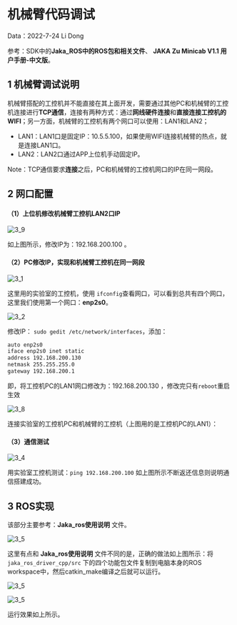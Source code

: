 # 机械臂代码调试

Data：2022-7-24 Li Dong

参考：SDK中的**Jaka_ROS中的ROS包和相关文件**、 **JAKA Zu Minicab V1.1 用户手册-中文版**。

## 1 机械臂调试说明

机械臂搭配的工控机并不能直接在其上面开发，需要通过其他PC和机械臂的工控机连接进行**TCP通信**，连接有两种方式：通过**网线硬件连接**和**直接连接工控机的WIFI**；另一方面，机械臂的工控机有两个网口可以使用：LAN1和LAN2；

- LAN1：LAN1口是固定IP：10.5.5.100，如果使用WIFI连接机械臂的热点，就是连接LAN1口。
- LAN2：LAN2口通过APP上位机手动固定IP。

Note：TCP通信要求**连接**之后，PC和机械臂的工控机网口的IP在同一网段。

## 2 网口配置

#### （1）上位机修改机械臂工控机LAN2口IP

![3_9](C:\Users\DELL\Desktop\AMSA-LAB\AMAS-JAKA_MiniCobo\Notes\IMG\3_9.PNG)

如上图所示，修改IP为：192.168.200.100  。

#### （2）PC修改IP，实现和机械臂工控机在同一网段

![3_1](C:\Users\DELL\Desktop\AMSA-LAB\AMAS-JAKA_MiniCobo\Notes\IMG\3_1.png)

这里用的实验室的工控机，使用 `ifconfig`查看网口，可以看到总共有四个网口，这里我们使用第一个网口：**enp2s0**。

![3_2](C:\Users\DELL\Desktop\AMSA-LAB\AMAS-JAKA_MiniCobo\Notes\IMG\3_2.png)

修改IP： `sudo gedit /etc/network/interfaces`，添加：

```bash
auto enp2s0
iface enp2s0 inet static
address 192.168.200.130
netmask 255.255.255.0
gateway 192.168.200.1
```

即，将工控机PC的LAN1网口修改为：192.168.200.130   ，修改完只有`reboot`重启生效

![3_8](C:\Users\DELL\Desktop\AMSA-LAB\AMAS-JAKA_MiniCobo\Notes\IMG\3_8.jpg)

连接实验室的工控机PC和机械臂的工控机（上图用的是工控机PC的LAN1）：

#### （3）通信测试

![3_4](C:\Users\DELL\Desktop\AMSA-LAB\AMAS-JAKA_MiniCobo\Notes\IMG\3_4.png)

用实验室工控机测试：`ping 192.168.200.100`  如上图所示不断返还信息则说明通信搭建成功。

## 3 ROS实现

该部分主要参考：**Jaka_ros使用说明** 文件。

![3_5](C:\Users\DELL\Desktop\AMSA-LAB\AMAS-JAKA_MiniCobo\Notes\IMG\3_5.png)

这里有点和 **Jaka_ros使用说明**  文件不同的是，正确的做法如上图所示：将  `jaka_ros_driver_cpp/src`  下的四个功能包文件复制到电脑本身的ROS workspace中，然后catkin_make编译之后就可以运行。

![3_5](C:\Users\DELL\Desktop\AMSA-LAB\AMAS-JAKA_MiniCobo\Notes\IMG\3_6.png)

![3_5](C:\Users\DELL\Desktop\AMSA-LAB\AMAS-JAKA_MiniCobo\Notes\IMG\3_7.png)

运行效果如上所示。